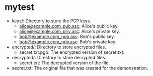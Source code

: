 # mytest
   * keys/: Directory to store the PGP keys.
       * alice@example.com_pub.asc: Alice's public key.
       * alice@example.com_priv.asc: Alice's private key.
       * bob@example.com_pub.asc: Bob's public key.
       * bob@example.com_priv.asc: Bob's private key.
   * encrypted/: Directory to store encrypted files.
       * secret.txt.pgp: The encrypted version of secret.txt.
   * decrypted/: Directory to store decrypted files.
       * secret.txt: The decrypted version of the file.
   * secret.txt: The original file that was created for the demonstration.
